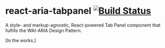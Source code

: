 # react-aria-tabpanel [![Build Status](https://travis-ci.org/davidtheclark/react-aria-tabpanel.svg?branch=master)](https://travis-ci.org/davidtheclark/react-aria-tabpanel)

A style- and markup-agnostic, React-powered Tab Panel component that fulfills the WAI-ARIA Design Pattern.

[In the works.]
